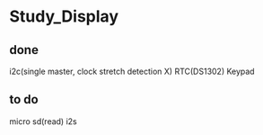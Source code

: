 # Study_Display

## done
i2c(single master, clock stretch detection X)
RTC(DS1302)
Keypad

## to do
micro sd(read)
i2s
